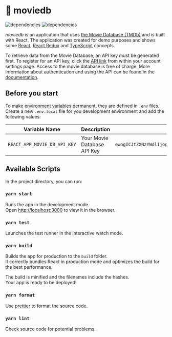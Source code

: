 # 🍿 moviedb

![dependencies](https://badgen.net/david/dep/matthias-hampel/moviedb)
![dependencies](https://badgen.net/david/dev/matthias-hampel/moviedb)

_moviedb_ is an application that uses [the Movie Database (TMDb)](https://www.themoviedb.org/) and is built with React.
The application was created for demo purposes and shows some [React](https://reactjs.org/), [React Redux](https://react-redux.js.org/) and [TypeScript](https://www.typescriptlang.org/) concepts.

To retrieve data from the Movie Database, an API key must be generated first. To register for an API key, click the [API link](https://www.themoviedb.org/settings/api) from within your account settings page.
Access to the movie database is free of charge. More information about authentication and using the API can be found in the [documentation](https://developers.themoviedb.org/3/).

## Before you start

To make [environment variables permanent](https://create-react-app.dev/docs/adding-custom-environment-variables#adding-development-environment-variables-in-env), they are defined in `.env` files.
Create a new `.env.local` file for you development environment and add the following values:

| Variable Name                | Description                 | Example                                                                                            |
| ---------------------------- | --------------------------- | -------------------------------------------------------------------------------------------------- |
| `REACT_APP_MOVIE_DB_API_KEY` | Your Movie Database API Key | `ewogICJtZXNzYWdlIjogIkkgaG9wZSB0aGF0IEkgY291bGQgaGVscCB5b3UhIFBsZWFzZSBsZWF2ZSBhIHN0YXIgOikiCn0=` |

## Available Scripts

In the project directory, you can run:

### `yarn start`

Runs the app in the development mode.<br />
Open [http://localhost:3000](http://localhost:3000) to view it in the browser.

### `yarn test`

Launches the test runner in the interactive watch mode.<br />

### `yarn build`

Builds the app for production to the `build` folder.<br />
It correctly bundles React in production mode and optimizes the build for the best performance.

The build is minified and the filenames include the hashes.<br />
Your app is ready to be deployed!

### `yarn format`

Use [prettier](https://prettier.io/) to format the source code.

### `yarn lint`

Check source code for potential problems.

